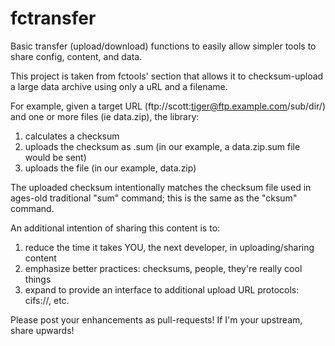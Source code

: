 fctransfer
==========

Basic transfer (upload/download) functions to easily allow simpler tools to share config, content, and data.

This project is taken from fctools' section that allows it to checksum-upload a large data archive using only a uRL and a filename.

For example, given a target URL (ftp://scott:tiger@ftp.example.com/sub/dir/) and one or more files (ie data.zip), the library:
1) calculates a checksum
2) uploads the checksum as <file>.sum (in our example, a data.zip.sum file would be sent)
3) uploads the file (in our example, data.zip)

The uploaded checksum intentionally matches the checksum file used in ages-old traditional "sum" command; this is the same as the "cksum" command.

An additional intention of sharing this content is to:
1) reduce the time it takes YOU, the next developer, in uploading/sharing content
2) emphasize better practices: checksums, people, they're really cool things
3) expand to provide an interface to additional upload URL protocols: cifs://, etc.


Please post your enhancements as pull-requests!  If I'm your upstream, share upwards!
